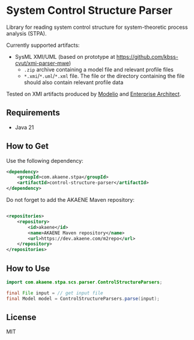 # System Control Structure Parser

Library for reading system control structure for system-theoretic process analysis (STPA).

Currently supported artifacts:

- SysML XMI/UML (based on prototype at https://github.com/kbss-cvut/xmi-parser-mwe)
  - `.zip` archive containing a model file and relevant profile files
  - `*.xmi`/`*.uml`/`*.xml` file. The file or the directory containing the file should also contain relevant profile data

Tested on XMI artifacts produced by [Modelio](https://www.modelio.org/index.htm) and [Enterprise Architect](https://sparxsystems.com/products/ea/).

## Requirements

- Java 21

## How to Get

Use the following dependency:

```xml
<dependency>
    <groupId>com.akaene.stpa</groupId>
    <artifactId>control-structure-parser</artifactId>
</dependency>
```

Do not forget to add the AKAENE Maven repository:

```xml

<repositories>
    <repository>
        <id>akaene</id>
        <name>AKAENE Maven repository</name>
        <url>https://dev.akaene.com/m2repo</url>
    </repository>
</repositories>
```

## How to Use

```java
import com.akaene.stpa.scs.parser.ControlStructureParsers;

final File input = // get input file
final Model model = ControlStructureParsers.parse(input);
```

## License

MIT
